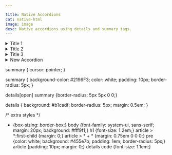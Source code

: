 ```yaml
---

title: Native Accordions
cat: native-html
image: image
desc: Native accordions using details and summary tags.
---
```



<html-code>
<details name="accordionGroup">  
    <summary>Title 1</summary> 
    Lorem ipsum dolor sit amet, consectetur adipiscing elit, sed do eiusmod tempor incididunt ut labore et dolore magna aliqua.
</details> 
<details name="accordionGroup">  
    <summary>Title 2</summary> 
    Lorem ipsum dolor sit amet, consectetur adipiscing elit, sed do eiusmod tempor incididunt ut labore et dolore magna aliqua.
</details> 
<details name="accordionGroup">  
    <summary>Title 3</summary> 
    Lorem ipsum dolor sit amet, consectetur adipiscing elit, sed do eiusmod tempor incididunt ut labore et dolore magna aliqua.
</details>
<details>  
    <summary>New Accordion</summary> 
    Lorem ipsum dolor sit amet, consectetur adipiscing elit, sed do eiusmod tempor incididunt ut labore et dolore magna aliqua.
    <article>
      <pre>
        <code>
summary {
  cursor: pointer;
}
      </code>
      </pre>
    </article>
</details>
</html-code>

<css-code>

summary  {
  cursor: pointer;
}

summary  {
  background-color: #2196F3;
  color: white;
  padding: 10px;
  border-radius: 5px;
}

details[open] summary {border-radius: 5px 5px 0 0;}

details {
  background: #b1cadf;
  border-radius: 5px;
  margin: 0.5em;
}

/* extra styles */

* {box-sizing: border-box;}
body {font-family: system-ui, sans-serif; margin: 20px; background: #fff9f1;}
h1 {font-size: 1.2em;}
article > *:first-child {margin: 0;}
article > * + * {margin: 0.75em 0 0 0;}
pre {color: white; background: #455e7b; padding: 1em; border-radius: 5px;}
article {padding: 10px; margin: 0;}
details code {font-size: 1.1em;}
</css-code>

